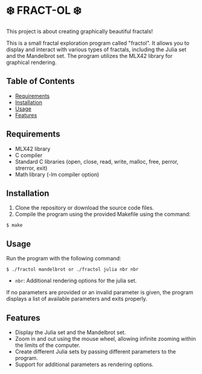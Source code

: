 # ❄️ FRACT-OL ❄️
This project is about creating graphically beautiful fractals!

This is a small fractal exploration program called "fractol". It allows you to display and interact with various types of fractals, including the Julia set and the Mandelbrot set. The program utilizes the MLX42 library for graphical rendering.

## Table of Contents
- [Requirements](#requirements)
- [Installation](#installation)
- [Usage](#usage)
- [Features](#features)

## Requirements
- MLX42 library
- C compiler
- Standard C libraries (open, close, read, write, malloc, free, perror, strerror, exit)
- Math library (-lm compiler option)

## Installation
1. Clone the repository or download the source code files.
2. Compile the program using the provided Makefile using the command:

```$ make```


## Usage
Run the program with the following command:

``` $ ./fractol mandelbrot or ./fractol julia nbr nbr ```

- `nbr`: Additional rendering options for the julia set.

If no parameters are provided or an invalid parameter is given, the program displays a list of available parameters and exits properly.

## Features
- Display the Julia set and the Mandelbrot set.
- Zoom in and out using the mouse wheel, allowing infinite zooming within the limits of the computer.
- Create different Julia sets by passing different parameters to the program.
- Support for additional parameters as rendering options.
